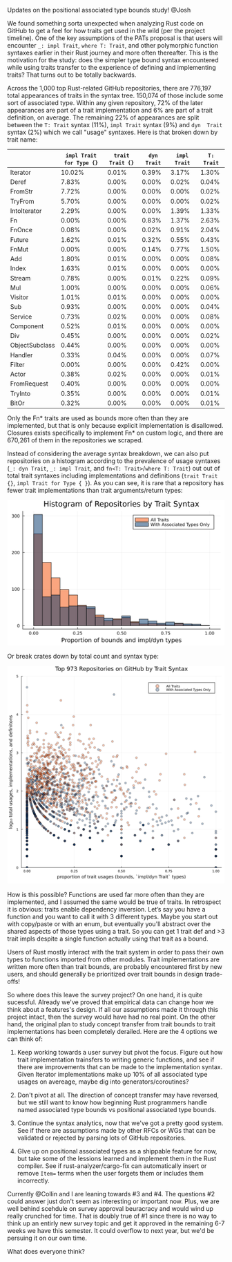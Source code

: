 Updates on the positional associated type bounds study! @Josh

We found something sorta unexpected when analyzing Rust code on GitHub to get a feel for how traits get used in the wild (per the project timeline). One of the key assumptions of the PATs proposal is that users will encounter `_: impl Trait`, `where T: Trait`, and other polymorphic function syntaxes earlier in their Rust journey and more often thereafter. This is the motivation for the study: does the simpler type bound syntax encountered while using traits transfer to the experience of defining and implementing traits? That turns out to be totally backwards.

Across the 1,000 top Rust-related GitHub repositories, there are 776,197 total appearances of traits in the syntax tree. 150,074 of those include some sort of associated type. Within any given repository, 72% of the later appearances are part of a trait implementation and 6% are part of a trait definition, on average. The remaining 22% of appearances are split between the `T: Trait` syntax (11%), `impl Trait` syntax (9%) and `dyn  Trait` syntax (2%) which we call "usage" syntaxes. Here is that broken down by trait name:

|                | `impl Trait for Type {}` | `trait Trait {}` | `dyn Trait` | `impl Trait` | `T: Trait` |
| -------------- | ------- | -------- | ------- | -------- | ----------- |
|       Iterator |  10.02% |    0.01% |   0.39% |    3.17% |       1.30% |
|          Deref |   7.83% |    0.00% |   0.00% |    0.02% |       0.04% |
|        FromStr |   7.72% |    0.00% |   0.00% |    0.00% |       0.02% |
|        TryFrom |   5.70% |    0.00% |   0.00% |    0.00% |       0.02% |
|   IntoIterator |   2.29% |    0.00% |   0.00% |    1.39% |       1.33% |
|             Fn |   0.00% |    0.00% |   0.83% |    1.37% |       2.63% |
|         FnOnce |   0.08% |    0.00% |   0.02% |    0.91% |       2.04% |
|         Future |   1.62% |    0.01% |   0.32% |    0.55% |       0.43% |
|          FnMut |   0.00% |    0.00% |   0.14% |    0.77% |       1.50% |
|            Add |   1.80% |    0.01% |   0.00% |    0.00% |       0.08% |
|          Index |   1.63% |    0.01% |   0.00% |    0.00% |       0.00% |
|         Stream |   0.78% |    0.00% |   0.01% |    0.22% |       0.09% |
|            Mul |   1.00% |    0.00% |   0.00% |    0.00% |       0.06% |
|        Visitor |   1.01% |    0.01% |   0.00% |    0.00% |       0.00% |
|            Sub |   0.93% |    0.00% |   0.00% |    0.00% |       0.04% |
|        Service |   0.73% |    0.02% |   0.00% |    0.00% |       0.08% |
|      Component |   0.52% |    0.01% |   0.00% |    0.00% |       0.00% |
|            Div |   0.45% |    0.00% |   0.00% |    0.00% |       0.02% |
| ObjectSubclass |   0.44% |    0.00% |   0.00% |    0.00% |       0.00% |
|        Handler |   0.33% |    0.04% |   0.00% |    0.00% |       0.07% |
|         Filter |   0.00% |    0.00% |   0.00% |    0.42% |       0.00% |
|          Actor |   0.38% |    0.02% |   0.00% |    0.00% |       0.01% |
|    FromRequest |   0.40% |    0.00% |   0.00% |    0.00% |       0.00% |
|        TryInto |   0.35% |    0.00% |   0.00% |    0.00% |       0.01% |
|          BitOr |   0.32% |    0.00% |   0.00% |    0.00% |       0.01% |

Only the Fn\* traits are used as bounds more often than they are implemented, but that is only because explicit implementation is disallowed. Closures exists specifically to implement Fn\* on custom logic, and there are 670,261 of them in the repositories we scraped.

Instead of considering the average syntax breakdown, we can also put repositories on a histogram according to the prevalence of usage syntaxes (`_: dyn Trait`, `_: impl Trait`, and `fn<T: Trait>`/`where T: Trait`) out out of total trait syntaxes including implementations and definitions (`trait Trait {}`, `impl Trait for Type { }`). As you can see, it is rare that a repository has fewer trait implementations than trait arguments/return types:

![](./repository_usage_histogram.svg)

Or break crates down by total count and syntax type:

![](./repository_usage_scatterplot.svg)

How is this possible? Functions are used far more often than they are implemented, and I assumed the same would be true of traits. In retrospect it is obvious: traits enable dependency inversion. Let’s say you have a function and you want to call it with 3 different types. Maybe you start out with copy/paste or with an enum, but eventually you'll abstract over the shared aspects of those types using a trait. So you can get 1 trait def and >3 trait impls despite a single function actually using that trait as a bound.

Users of Rust mostly interact with the trait system in order to pass their own types to functions imported from other modules. Trait implementations are written more often than trait bounds, are probably encountered first by new users, and should generally be prioritized over trait bounds in design trade-offs!

So where does this leave the survey project? On one hand, it is quite sucessful. Already we've proved that empirical data can change how we think about a features's design. If all our assumptions made it through this project intact, then the survey would have had no real point. On the other hand, the original plan to study concept transfer from trait bounds to trait implementations has been completely derailed. Here are the 4 options we can think of:

1. Keep working towards a user survey but pivot the focus. Figure out how trait implementation trainsfers to writing generic functions, and see if there are improvements that can be made to the implementation syntax. Given Iterator implementations make up 10% of all associated type usages on avereage, maybe dig into generators/coroutines?

2. Don't pivot at all. The direction of concept transfer may have reversed, but we still want to know how beginning Rust programmers handle named associated type bounds vs positional associated type bounds.

3. Continue the syntax analytics, now that we've got a pretty good system. See if there are assumptions made by other RFCs or WGs that can be validated or rejected by parsing lots of GitHub repositories.

4. GIve up on positional associated types as a shippable feature for now, but take some of the lessions learned and implement them in the Rust compiler. See if rust-analyzer/cargo-fix can automatically insert or remove `Item=` terms when the user forgets them or includes them incorrectly.

Currently @Collin and I are leaning towards \#3 and \#4. The questions \#2 could answer just don't seem as interesting or important now. Plus, we are well behind scehdule on survey approval beuracracy and would wind up really crunched for time. That is doubly true of \#1 since there is no way to think up an entirly new survey topic and get it approved in the remaining 6-7 weeks we have this semester. It could overflow to next year, but we'd be persuing it on our own time.

What does everyone think?
